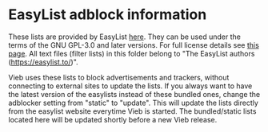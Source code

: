 EasyList adblock information
============================

These lists are provided by EasyList [here](https://easylist.to).
They can be used under the terms of the GNU GPL-3.0 and later versions.
For full license details see [this page](https://easylist.to/pages/licence.html).
All text files (filter lists) in this folder belong to "The EasyList authors (https://easylist.to/)".

Vieb uses these lists to block advertisements and trackers,
without connecting to external sites to update the lists.
If you always want to have the latest version of the easylists instead of these bundled ones,
change the adblocker setting from "static" to "update".
This will update the lists directly from the easylist website everytime Vieb is started.
The bundled/static lists located here will be updated shortly before a new Vieb release.
